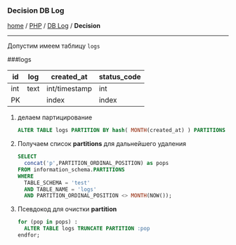 ### Decision DB Log
[home][go-home] / [PHP][go-php] / [DB Log][go-db-log] / **Decision**

---

Допустим имеем таблицу `logs`

###logs

| id | log | created_at  | status_code|
|--- | --- | ----------- | ---------- |
|int | text|int/timestamp|     int    |
|PK |      |     index   |   index    |

1. делаем партицирование
    ```sql
    ALTER TABLE logs PARTITION BY hash( MONTH(created_at) ) PARTITIONS 12;
    ```
2. Получаем список **partitions** для дальнейшего удаления
    ```sql
    SELECT 
      concat('p',PARTITION_ORDINAL_POSITION) as pops
    FROM information_schema.PARTITIONS 
    WHERE 
      TABLE_SCHEMA = 'test' 
      AND TABLE_NAME = 'logs'
      AND PARTITION_ORDINAL_POSITION <> MONTH(NOW());
    ```
3. Псевдокод для очистки **partition**
    ```sql
    for (pop in pops) :
      ALTER TABLE logs TRUNCATE PARTITION :pop
    endfor;
    ```
    
[go-db-log]: ./index.md
[go-php]: ../index.md
[go-home]: ../../index.md
